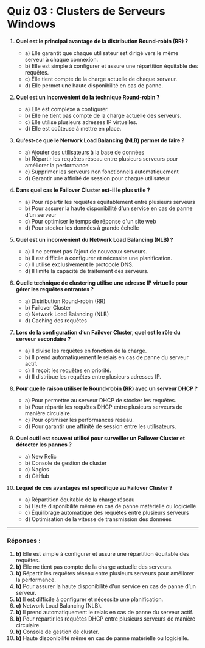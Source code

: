 # Quiz 03 : Clusters de Serveurs Windows

1. **Quel est le principal avantage de la distribution Round-robin (RR) ?**
   - a) Elle garantit que chaque utilisateur est dirigé vers le même serveur à chaque connexion.
   - b) Elle est simple à configurer et assure une répartition équitable des requêtes.
   - c) Elle tient compte de la charge actuelle de chaque serveur.
   - d) Elle permet une haute disponibilité en cas de panne.

2. **Quel est un inconvénient de la technique Round-robin ?**
   - a) Elle est complexe à configurer.
   - b) Elle ne tient pas compte de la charge actuelle des serveurs.
   - c) Elle utilise plusieurs adresses IP virtuelles.
   - d) Elle est coûteuse à mettre en place.

3. **Qu'est-ce que le Network Load Balancing (NLB) permet de faire ?**
   - a) Ajouter des utilisateurs à la base de données
   - b) Répartir les requêtes réseau entre plusieurs serveurs pour améliorer la performance
   - c) Supprimer les serveurs non fonctionnels automatiquement
   - d) Garantir une affinité de session pour chaque utilisateur

4. **Dans quel cas le Failover Cluster est-il le plus utile ?**
   - a) Pour répartir les requêtes équitablement entre plusieurs serveurs
   - b) Pour assurer la haute disponibilité d'un service en cas de panne d’un serveur
   - c) Pour optimiser le temps de réponse d'un site web
   - d) Pour stocker les données à grande échelle

5. **Quel est un inconvénient du Network Load Balancing (NLB) ?**
   - a) Il ne permet pas l’ajout de nouveaux serveurs.
   - b) Il est difficile à configurer et nécessite une planification.
   - c) Il utilise exclusivement le protocole DNS.
   - d) Il limite la capacité de traitement des serveurs.

6. **Quelle technique de clustering utilise une adresse IP virtuelle pour gérer les requêtes entrantes ?**
   - a) Distribution Round-robin (RR)
   - b) Failover Cluster
   - c) Network Load Balancing (NLB)
   - d) Caching des requêtes

7. **Lors de la configuration d’un Failover Cluster, quel est le rôle du serveur secondaire ?**
   - a) Il divise les requêtes en fonction de la charge.
   - b) Il prend automatiquement le relais en cas de panne du serveur actif.
   - c) Il reçoit les requêtes en priorité.
   - d) Il distribue les requêtes entre plusieurs adresses IP.

8. **Pour quelle raison utiliser le Round-robin (RR) avec un serveur DHCP ?**
   - a) Pour permettre au serveur DHCP de stocker les requêtes.
   - b) Pour répartir les requêtes DHCP entre plusieurs serveurs de manière circulaire.
   - c) Pour optimiser les performances réseau.
   - d) Pour garantir une affinité de session entre les utilisateurs.

9. **Quel outil est souvent utilisé pour surveiller un Failover Cluster et détecter les pannes ?**
   - a) New Relic
   - b) Console de gestion de cluster
   - c) Nagios
   - d) GitHub

10. **Lequel de ces avantages est spécifique au Failover Cluster ?**
    - a) Répartition équitable de la charge réseau
    - b) Haute disponibilité même en cas de panne matérielle ou logicielle
    - c) Équilibrage automatique des requêtes entre plusieurs serveurs
    - d) Optimisation de la vitesse de transmission des données

---

### Réponses :
1. **b)** Elle est simple à configurer et assure une répartition équitable des requêtes.
2. **b)** Elle ne tient pas compte de la charge actuelle des serveurs.
3. **b)** Répartir les requêtes réseau entre plusieurs serveurs pour améliorer la performance.
4. **b)** Pour assurer la haute disponibilité d'un service en cas de panne d’un serveur.
5. **b)** Il est difficile à configurer et nécessite une planification.
6. **c)** Network Load Balancing (NLB).
7. **b)** Il prend automatiquement le relais en cas de panne du serveur actif.
8. **b)** Pour répartir les requêtes DHCP entre plusieurs serveurs de manière circulaire.
9. **b)** Console de gestion de cluster.
10. **b)** Haute disponibilité même en cas de panne matérielle ou logicielle.
